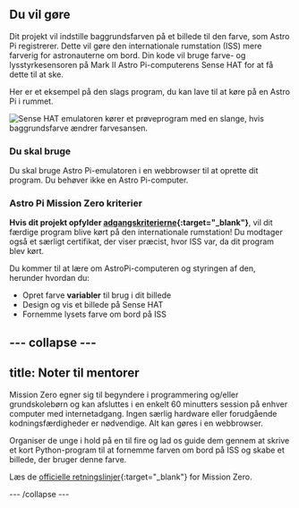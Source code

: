 ## Du vil gøre

Dit projekt vil indstille baggrundsfarven på et billede til den farve, som Astro Pi registrerer. Dette vil gøre den internationale rumstation (ISS) mere farverig for astronauterne om bord. Din kode vil bruge farve- og lysstyrkesensoren på Mark II Astro Pi-computerens Sense HAT for at få dette til at ske.

Her er et eksempel på den slags program, du kan lave til at køre på en Astro Pi i rummet.

![Sense HAT emulatoren kører et prøveprogram med en slange, hvis baggrundsfarve ændrer farvesansen.](images/finished.gif)

### Du skal bruge

Du skal bruge Astro Pi-emulatoren i en webbrowser til at oprette dit program. Du behøver ikke en Astro Pi-computer.

### Astro Pi Mission Zero kriterier

**Hvis dit projekt opfylder [adgangskriterierne](https://astro-pi.org/da/mission-zero/eligibility){:target="_blank"}**, vil dit færdige program blive kørt på den internationale rumstation! Du modtager også et særligt certifikat, der viser præcist, hvor ISS var, da dit program blev kørt.

Du kommer til at lære om AstroPi-computeren og styringen af den, herunder hvordan du:
+ Opret farve **variabler** til brug i dit billede
+ Design og vis et billede på Sense HAT
+ Fornemme lysets farve om bord på ISS

--- collapse ---
---
title: Noter til mentorer
---

Mission Zero egner sig til begyndere i programmering og/eller grundskolebørn og kan afsluttes i en enkelt 60 minutters session på enhver computer med internetadgang. Ingen særlig hardware eller forudgående kodningsfærdigheder er nødvendige. Alt kan gøres i en webbrowser.

Organiser de unge i hold på en til fire og lad os guide dem gennem at skrive et kort Python-program til at fornemme farven om bord på ISS og skabe et billede, der bruger denne farve.

Læs de [officielle retningslinjer](https://astro-pi.org/da/mission-zero/guidelines){:target="_blank"} for Mission Zero.

--- /collapse ---
